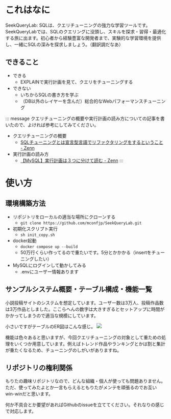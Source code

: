 # これはなに
SeekQueryLab: SQLは、クエリチューニングの強力な学習ツールです。SeekQueryLabでは、SQLのクエリングに没頭し、スキルを探求・習得・最適化する旅に出ます。初心者から経験豊富な開発者まで、実験的な学習環境を提供し、一緒にSQLの深みを探求しましょう。（翻訳調だなあ）

## できること
- できる
    - EXPLAINで実行計画を見て、クエリをチューニングする
- できない
    - いちからSQLの書き方を学ぶ
    - （DB以外のレイヤーを含んだ）総合的なWebパフォーマンスチューニング


::: message
クエリチューニングの概要や実行計画の読み方についての記事を書いたので、よければ参考にしてみてください。

- クエリチューニングの概要
    - [SQLチューニングとは宣言型言語でリファクタリングをするということ - Zenn](https://zenn.dev/levtech/articles/49b335da6427ff)
- 実行計画の読み方
    - [【MySQL】実行計画は３つに分けて読む - Zenn](https://zenn.dev/levtech/articles/665b0f83b130c0)
:::

# 使い方
## 環境構築方法
- リポジトリをローカルの適当な場所にクローンする
    - ``git clone https://github.com/mconfjp/SeekQueryLab.git``
- 初期化スクリプト実行
    - ``sh init_copy.sh``
- docker起動
    - ``docker compose up --build``
    - 50万行くらい作ってるので重たいです。5分とかかかる（insertをチューニングしたい）
- MySQLにログインして動かしてみる
    - .envにユーザー情報あります

## サンプルシステム概要・テーブル構成・機能一覧
小説投稿サイトのシステムを想定しています。ユーザー数は3万人、投稿作品数は3万作品としました。ここらへんの数字は大きすぎるとセットアップに時間がかかってしまうので適当な規模にしています。

小さいですがテーブルのER図はこんな感じ。
![](https://storage.googleapis.com/zenn-user-upload/ac684602a4b3-20240226.png)

機能は色々あると思いますが、今回クエリチューニングの対象として重ための処理をいくつか用意しています。例えばトレンド作品やランキングとかは割と集計が重たくなるため、チューニングのしがいがありますね。

## リポジトリの権利関係

もりたの趣味リポジトリなので、どんな組織・個人が使っても問題ありません。ただ、使ってみたよとか一言もらえるともりたがメンテを頑張るのでお互いwin-winだと思います。

何か不具合とか要望があればGithubのissueを立ててください。それなりの感じで対応します。